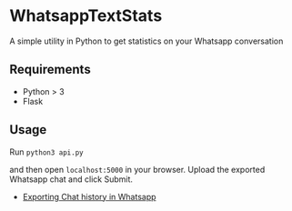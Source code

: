 # WhatsappTextStats
A simple utility in Python to get statistics on your Whatsapp conversation


## Requirements
 - Python > 3
 - Flask

## Usage
Run
`python3 api.py`

and then open `localhost:5000` in your browser. Upload the exported Whatsapp chat and click Submit.

- [Exporting Chat history in Whatsapp](https://faq.whatsapp.com/en/android/23756533/?category=5245251)
